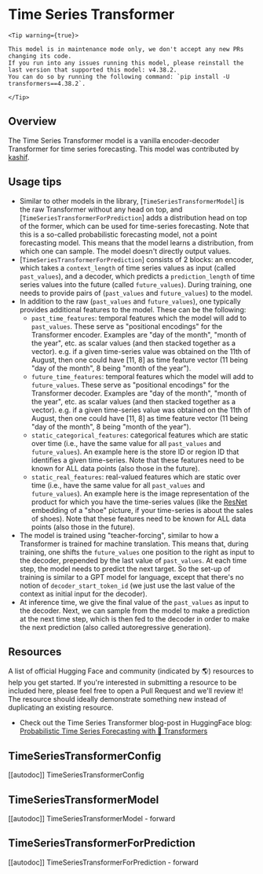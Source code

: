 <!--Copyright 2022 The HuggingFace Team. All rights reserved.

Licensed under the Apache License, Version 2.0 (the "License"); you may not use this file except in compliance with
the License. You may obtain a copy of the License at

http://www.apache.org/licenses/LICENSE-2.0

Unless required by applicable law or agreed to in writing, software distributed under the License is distributed on
an "AS IS" BASIS, WITHOUT WARRANTIES OR CONDITIONS OF ANY KIND, either express or implied. See the License for the
specific language governing permissions and limitations under the License.

⚠️ Note that this file is in Markdown but contain specific syntax for our doc-builder (similar to MDX) that may not be
rendered properly in your Markdown viewer.

-->

# Time Series Transformer

    <Tip warning={true}>

    This model is in maintenance mode only, we don't accept any new PRs changing its code.
    If you run into any issues running this model, please reinstall the last version that supported this model: v4.38.2.
    You can do so by running the following command: `pip install -U transformers==4.38.2`.

    </Tip>

## Overview

The Time Series Transformer model is a vanilla encoder-decoder Transformer for time series forecasting.
This model was contributed by [kashif](https://huggingface.co/kashif).

## Usage tips

- Similar to other models in the library, [`TimeSeriesTransformerModel`] is the raw Transformer without any head on top, and [`TimeSeriesTransformerForPrediction`]
adds a distribution head on top of the former, which can be used for time-series forecasting. Note that this is a so-called probabilistic forecasting model, not a
point forecasting model. This means that the model learns a distribution, from which one can sample. The model doesn't directly output values.
- [`TimeSeriesTransformerForPrediction`] consists of 2 blocks: an encoder, which takes a `context_length` of time series values as input (called `past_values`),
and a decoder, which predicts a `prediction_length` of time series values into the future (called `future_values`). During training, one needs to provide
pairs of (`past_values` and `future_values`) to the model.
- In addition to the raw (`past_values` and `future_values`), one typically provides additional features to the model. These can be the following:
    - `past_time_features`: temporal features which the model will add to `past_values`. These serve as "positional encodings" for the Transformer encoder.
    Examples are "day of the month", "month of the year", etc. as scalar values (and then stacked together as a vector).
    e.g. if a given time-series value was obtained on the 11th of August, then one could have [11, 8] as time feature vector (11 being "day of the month", 8 being "month of the year").
    - `future_time_features`: temporal features which the model will add to `future_values`. These serve as "positional encodings" for the Transformer decoder.
    Examples are "day of the month", "month of the year", etc. as scalar values (and then stacked together as a vector).
    e.g. if a given time-series value was obtained on the 11th of August, then one could have [11, 8] as time feature vector (11 being "day of the month", 8 being "month of the year").
    - `static_categorical_features`: categorical features which are static over time (i.e., have the same value for all `past_values` and `future_values`).
    An example here is the store ID or region ID that identifies a given time-series.
    Note that these features need to be known for ALL data points (also those in the future).
    - `static_real_features`: real-valued features which are static over time (i.e., have the same value for all `past_values` and `future_values`).
    An example here is the image representation of the product for which you have the time-series values (like the [ResNet](resnet) embedding of a "shoe" picture,
    if your time-series is about the sales of shoes).
    Note that these features need to be known for ALL data points (also those in the future).
- The model is trained using "teacher-forcing", similar to how a Transformer is trained for machine translation. This means that, during training, one shifts the
`future_values` one position to the right as input to the decoder, prepended by the last value of `past_values`. At each time step, the model needs to predict the
next target. So the set-up of training is similar to a GPT model for language, except that there's no notion of `decoder_start_token_id` (we just use the last value
of the context as initial input for the decoder).
- At inference time, we give the final value of the `past_values` as input to the decoder. Next, we can sample from the model to make a prediction at the next time step,
which is then fed to the decoder in order to make the next prediction (also called autoregressive generation).

## Resources

A list of official Hugging Face and community (indicated by 🌎) resources to help you get started. If you're interested in submitting a resource to be included here, please feel free to open a Pull Request and we'll review it! The resource should ideally demonstrate something new instead of duplicating an existing resource.

- Check out the Time Series Transformer blog-post in HuggingFace blog: [Probabilistic Time Series Forecasting with 🤗 Transformers](https://huggingface.co/blog/time-series-transformers)


## TimeSeriesTransformerConfig

[[autodoc]] TimeSeriesTransformerConfig

## TimeSeriesTransformerModel

[[autodoc]] TimeSeriesTransformerModel
    - forward

## TimeSeriesTransformerForPrediction

[[autodoc]] TimeSeriesTransformerForPrediction
    - forward
